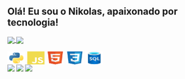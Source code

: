 ## Olá! Eu sou o Nikolas, apaixonado por tecnologia!

<div>
   <a href="https://github.com/Nikao1">
    <img height=200 align="center" src="https://github-readme-stats.vercel.app/api?username=Nikao1&show_icons=true&theme=transparent" />
  </a>
  <a href="https://github.com/Nikao1">
    <img height=200 align="center" src="https://github-readme-stats.vercel.app/api/top-langs/?username=Nikao1&layout=compact&langs_count=8&card_height=180&theme=transparent" />
  </a>     
</div>

<div style="display: inline_block"><br>
   <img align="center" alt="Nikao-Python" height="30" width="40" src="https://raw.githubusercontent.com/devicons/devicon/master/icons/python/python-original.svg">
  <img align="center" alt="Nikao-Js" height="30" width="40" src="https://raw.githubusercontent.com/devicons/devicon/master/icons/javascript/javascript-plain.svg">
  <img align="center" alt="Nikao-HTML" height="30" width="40" src="https://raw.githubusercontent.com/devicons/devicon/master/icons/html5/html5-original.svg">
  <img align="center" alt="Nikao-CSS" height="30" width="40" src="https://raw.githubusercontent.com/devicons/devicon/master/icons/css3/css3-original.svg">
  <img align="center" alt="Nikao-SQL" height="30" width="40" src="https://raw.githubusercontent.com/devicons/devicon/master/icons/azuresqldatabase/azuresqldatabase-original.svg">
</div>

<div>
  <a href="https://www.linkedin.com/in/nikolas-araujo/" target="_blank"><img src="https://img.shields.io/badge/-LinkedIn-%230077B5?style=for-the-badge&logo=linkedin&logoColor=white" target="_blank"></a> 
  <a href = "nikolasadsms@gmail.com"><img src="https://img.shields.io/badge/-Gmail-%23333?style=for-the-badge&logo=gmail&logoColor=white" target="_blank"></a>
  <a href="https://instagram.com/nikolasaraujo_" target="_blank"><img src="https://img.shields.io/badge/-Instagram-%23E4405F?style=for-the-badge&logo=instagram&logoColor=white" target="_blank"></a>  
</div>
